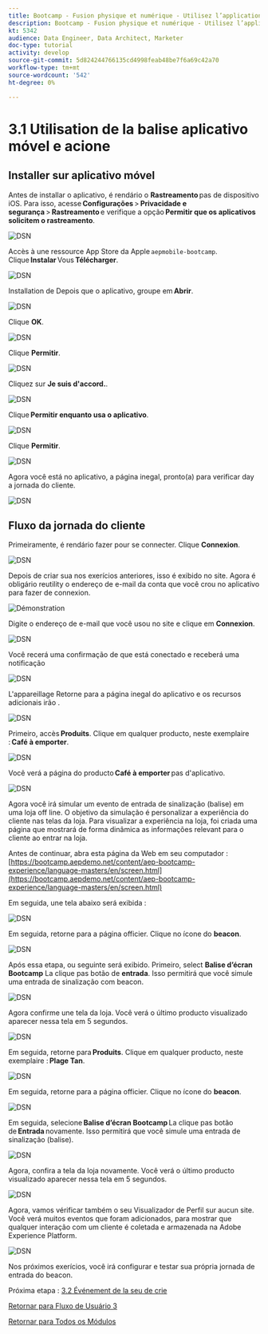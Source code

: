 ```yaml
---
title: Bootcamp - Fusion physique et numérique - Utilisez l’application mobile et déclenchez l’entrée d’une balise - Brésil
description: Bootcamp - Fusion physique et numérique - Utilisez l’application mobile et déclenchez l’entrée d’une balise - Brésil
kt: 5342
audience: Data Engineer, Data Architect, Marketer
doc-type: tutorial
activity: develop
source-git-commit: 5d824244766135cd4998feab48be7f6a69c42a70
workflow-type: tm+mt
source-wordcount: '542'
ht-degree: 0%

---
```


# 3.1 Utilisation de la balise aplicativo móvel e acione

## Installer sur aplicativo móvel

Antes de installar o aplicativo, é rendário o **Rastreamento** pas de dispositivo iOS. Para isso, acesse **Configurações** > **Privacidade e segurança** > **Rastreamento** e verifique a opção **Permitir que os aplicativos solicitem o rastreamento**.

![DSN](./../uc3/images/app4.png)

Accès à une ressource App Store da Apple `aepmobile-bootcamp`. Clique **Instalar** Vous **Télécharger**.

![DSN](./../uc3/images/app1.png)

Installation de Depois que o aplicativo, groupe em **Abrir**.

![DSN](./../uc3/images/app2.png)

Clique **OK**.

![DSN](./../uc3/images/app9.png)

Clique **Permitir**.

![DSN](./../uc3/images/app3.png)

Cliquez sur **Je suis d&#39;accord.**.

![DSN](./../uc3/images/app7.png)

Clique **Permitir enquanto usa o aplicativo**.

![DSN](./../uc3/images/app8.png)

Clique **Permitir**.

![DSN](./../uc3/images/app5.png)

Agora você está no aplicativo, a página inegal, pronto(a) para verificar day a jornada do cliente.

![DSN](./../uc3/images/app12.png)

## Fluxo da jornada do cliente

Primeiramente, é rendário fazer pour se connecter. Clique **Connexion**.

![DSN](./images/app13.png)

Depois de criar sua nos exerícios anteriores, isso é exibido no site. Agora é obligário reutility o endereço de e-mail da conta que você crou no aplicativo para fazer de connexion.

![Démonstration](./images/pv1.png)

Digite o endereço de e-mail que você usou no site e clique em **Connexion**.

![DSN](./images/app14.png)

Você recerá uma confirmação de que está conectado e receberá uma notificação

![DSN](./images/app15.png)

L&#39;appareillage Retorne para a página inegal do aplicativo e os recursos adicionais irão .

![DSN](./images/app17.png)

Primeiro, accès **Produits**. Clique em qualquer producto, neste exemplaire : **Café à emporter**.

![DSN](./images/app19.png)

Você verá a página do producto **Café à emporter** pas d&#39;aplicativo.

![DSN](./images/app20.png)

Agora você irá simular um evento de entrada de sinalização (balise) em uma loja off line. O objetivo da simulação é personalizar a experiência do cliente nas telas da loja. Para visualizar a experiência na loja, foi criada uma página que mostrará de forma dinâmica as informações relevant para o cliente ao entrar na loja.

Antes de continuar, abra esta página da Web em seu computador : [https://bootcamp.aepdemo.net/content/aep-bootcamp-experience/language-masters/en/screen.html](https://bootcamp.aepdemo.net/content/aep-bootcamp-experience/language-masters/en/screen.html)

Em seguida, une tela abaixo será exibida :

![DSN](./images/screen1.png)

Em seguida, retorne para a página officier. Clique no ícone do **beacon**.

![DSN](./images/app23.png)

Após essa etapa, ou seguinte será exibido. Primeiro, select **Balise d’écran Bootcamp** La clique pas botão de **entrada**. Isso permitirá que você simule uma entrada de sinalização com beacon.

![DSN](./images/app21.png)

Agora confirme une tela da loja. Você verá o último producto visualizado aparecer nessa tela em 5 segundos.

![DSN](./images/screen2.png)

Em seguida, retorne para **Produits**. Clique em qualquer producto, neste exemplaire : **Plage Tan**.

![DSN](./images/app22.png)

Em seguida, retorne para a página officier. Clique no ícone do **beacon**.

![DSN](./images/app23.png)

Em seguida, selecione **Balise d’écran Bootcamp** La clique pas botão de **Entrada** novamente. Isso permitirá que você simule uma entrada de sinalização (balise).

![DSN](./images/app21.png)

Agora, confira a tela da loja novamente. Você verá o último producto visualizado aparecer nessa tela em 5 segundos.

![DSN](./images/screen3.png)

Agora, vamos vérificar também o seu Visualizador de Perfil sur aucun site. Você verá muitos eventos que foram adicionados, para mostrar que qualquer interação com um cliente é coletada e armazenada na Adobe Experience Platform.

![DSN](./images/screen4.png)

Nos próximos exerícios, você irá configurar e testar sua própria jornada de entrada do beacon.

Próxima etapa : [3.2 Événement de la seu de crie](./ex2.md)

[Retornar para Fluxo de Usuário 3](./uc3.md)

[Retornar para Todos os Módulos](../../overview.md)
